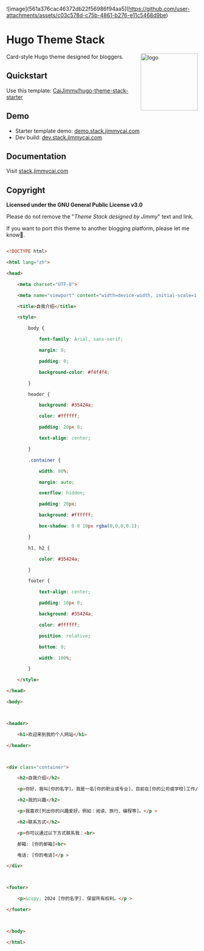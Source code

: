 ![image](561a376cac46372db22f56986f94aa5](https://github.com/user-attachments/assets/c03c578d-c75b-4861-b276-e11c5468d9be)

# Hugo Theme Stack

<img align="right" width="150" alt="logo" src="https://user-images.githubusercontent.com/5889006/190859553-5b229b4f-c476-4cbd-928f-890f5265ca4c.png">

Card-style Hugo theme designed for bloggers.

## Quickstart

Use this template: [CaiJimmy/hugo-theme-stack-starter](https://github.com/CaiJimmy/hugo-theme-stack-starter)

## Demo

* Starter template demo: [demo.stack.jimmycai.com](https://demo.stack.jimmycai.com)
* Dev build: [dev.stack.jimmycai.com](https://dev.stack.jimmycai.com)

## Documentation

Visit [stack.jimmycai.com](https://stack.jimmycai.com)

## Copyright

**Licensed under the GNU General Public License v3.0**

Please do not remove the "*Theme Stack designed by Jimmy*" text and link.

If you want to port this theme to another blogging platform, please let me know🙏.
```html

<!DOCTYPE html>

<html lang="zh">

<head>

    <meta charset="UTF-8">

    <meta name="viewport" content="width=device-width, initial-scale=1.0">

    <title>自我介绍</title>

    <style>

        body {

            font-family: Arial, sans-serif;

            margin: 0;

            padding: 0;

            background-color: #f4f4f4;

        }

        header {

            background: #35424a;

            color: #ffffff;

            padding: 20px 0;

            text-align: center;

        }

        .container {

            width: 80%;

            margin: auto;

            overflow: hidden;

            padding: 20px;

            background: #ffffff;

            box-shadow: 0 0 10px rgba(0,0,0,0.1);

        }

        h1, h2 {

            color: #35424a;

        }

        footer {

            text-align: center;

            padding: 10px 0;

            background: #35424a;

            color: #ffffff;

            position: relative;

            bottom: 0;

            width: 100%;

        }

    </style>

</head>

<body>



<header>

    <h1>欢迎来到我的个人网站</h1>

</header>



<div class="container">

    <h2>自我介绍</h2>

    <p>你好，我叫[你的名字]。我是一名[你的职业或专业]，目前在[你的公司或学校]工作/学习。</p >

    <h2>我的兴趣</h2>

    <p>我喜欢[列出你的兴趣爱好，例如：阅读、旅行、编程等]。</p >

    <h2>联系方式</h2>

    <p>你可以通过以下方式联系我：<br>

    邮箱: [你的邮箱]<br>

    电话: [你的电话]</p >

</div>



<footer>

    <p>&copy; 2024 [你的名字]. 保留所有权利。</p >

</footer>



</body>

</html>

```
